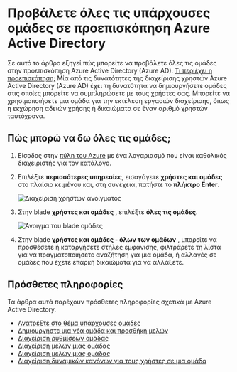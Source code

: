 <properties
    pageTitle="Προβάλετε όλες τις υπάρχουσες ομάδες σε προεπισκόπηση Azure Active Directory | Microsoft Azure"
    description="Μάθετε πώς μπορείτε να προβάλετε τις ομάδες που έχουν ήδη δημιουργηθεί στην προεπισκόπηση Azure Active Directory."
    services="active-directory"
    documentationCenter=""
    authors="curtand"
    manager="femila"
    editor=""/>

<tags
    ms.service="active-directory"
    ms.workload="identity"
    ms.tgt_pltfrm="na"
    ms.devlang="na"
    ms.topic="article"
    ms.date="09/12/2016"
    ms.author="curtand"/>


# <a name="view-all-existing-groups-in-azure-active-directory-preview"></a>Προβάλετε όλες τις υπάρχουσες ομάδες σε προεπισκόπηση Azure Active Directory

Σε αυτό το άρθρο εξηγεί πώς μπορείτε να προβάλετε όλες τις ομάδες στην προεπισκόπηση Azure Active Directory (Azure AD). [Τι περιέχει η προεπισκόπηση;](active-directory-preview-explainer.md) Μία από τις δυνατότητες της διαχείρισης χρηστών Azure Active Directory (Azure AD) έχει τη δυνατότητα να δημιουργήσετε ομάδες στις οποίες μπορείτε να συμπληρώσετε με τους χρήστες σας. Μπορείτε να χρησιμοποιήσετε μια ομάδα για την εκτέλεση εργασιών διαχείρισης, όπως η εκχώρηση αδειών χρήσης ή δικαιώματα σε έναν αριθμό χρηστών ταυτόχρονα.

## <a name="how-do-i-see-all-the-groups"></a>Πώς μπορώ να δω όλες τις ομάδες;

1.  Είσοδος στην [πύλη του Azure](https://portal.azure.com) με ένα λογαριασμό που είναι καθολικός διαχειριστής για τον κατάλογο.

2.  Επιλέξτε **περισσότερες υπηρεσίες**, εισαγάγετε **χρήστες και ομάδες** στο πλαίσιο κειμένου και, στη συνέχεια, πατήστε το **πλήκτρο Enter**.

    ![Διαχείριση χρηστών ανοίγματος](./media/active-directory-groups-view-azure-portal/search-user-management.png)

3.  Στην blade **χρήστες και ομάδες** , επιλέξτε **όλες τις ομάδες**.

    ![Άνοιγμα του blade ομάδες](./media/active-directory-groups-view-azure-portal/view-groups-blade.png)

4. Στην blade **χρήστες και ομάδες - όλων των ομάδων** , μπορείτε να προσθέσετε ή καταργήσετε στήλες εμφάνισης, φιλτράρετε τη λίστα για να πραγματοποιήσετε αναζήτηση για μια ομάδα, ή αλλαγές σε ομάδες που έχετε επαρκή δικαιώματα για να αλλάξετε.

## <a name="additional-information"></a>Πρόσθετες πληροφορίες

Τα άρθρα αυτά παρέχουν πρόσθετες πληροφορίες σχετικά με Azure Active Directory.

* [Ανατρέξτε στο θέμα υπάρχουσες ομάδες](active-directory-groups-view-azure-portal.md)
* [Δημιουργήστε μια νέα ομάδα και προσθήκη μελών](active-directory-groups-create-azure-portal.md)
* [Διαχείριση ρυθμίσεων ομάδας](active-directory-groups-settings-azure-portal.md)
* [Διαχείριση μελών μιας ομάδας](active-directory-groups-members-azure-portal.md)
* [Διαχείριση μελών μιας ομάδας](active-directory-groups-membership-azure-portal.md)
* [Διαχείριση δυναμικών κανόνων για τους χρήστες σε μια ομάδα](active-directory-groups-dynamic-membership-azure-portal.md)
